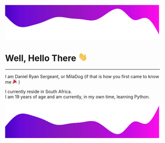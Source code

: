 <img src="https://raw.githubusercontent.com/MilaDog/MilaDog/328fcb1eb6b8fe7d9cec123e1e6aec8138d30de0/readme/header.svg" alt="Header Image">

<!-- start welcome -->
# Well, Hello There <img src="https://raw.githubusercontent.com/MilaDog/MilaDog/master/readme/wave.gif" width="30px">
<!-- end welcome -->

---

<!-- start details about me -->
<p>I am Daniel Ryan Sergeant, or MilaDog (if that is how you first came to know me <img src="https://raw.githubusercontent.com/MilaDog/MilaDog/master/readme/party_popper.png" width="15px"> )</p>
<p>I currently reside in South Africa.<br>I am 19 years of age and am currently, in my own time, learning Python.</p>
<!-- end details about me -->

<img src="https://raw.githubusercontent.com/MilaDog/MilaDog/c2c07a37397be5c41599adb1d6737dbc271dc978/readme/footer.svg" alt="Footer Image">
